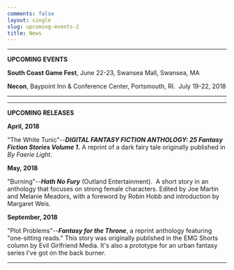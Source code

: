 ```yaml
---
comments: false
layout: single
slug: upcoming-events-2
title: News
---
```

* * *

**UPCOMING EVENTS**

**South Coast Game Fest**, June 22-23, Swansea Mall, Swansea, MA

**Necon**, Baypoint Inn & Conference Center, Portsmouth, RI.  July 19-22, 2018

* * *
* * *


**UPCOMING RELEASES**

**April, 2018**

"The White Tunic"--**_DIGITAL FANTASY FICTION ANTHOLOGY: 25 Fantasy Fiction Stories Volume 1_.** A reprint of a dark fairy tale originally published in _By Faerie Light_. 

**May, 2018**

"Burning"--**_Hath No Fury_** (Outland Entertainment).  A short story in an anthology that focuses on strong female characters. Edited by Joe Martin and Melanie Meadors, with a foreword by Robin Hobb and introduction by Margaret Weis.

**September, 2018**

"Plot Problems"--**_Fantasy for the Throne_**, a reprint anthology featuring "one-sitting reads."  This story was originally published in the EMG Shorts column by Evil Girlfriend Media. It's also a prototype for an urban fantasy series I've got on the back burner. 

* * *
